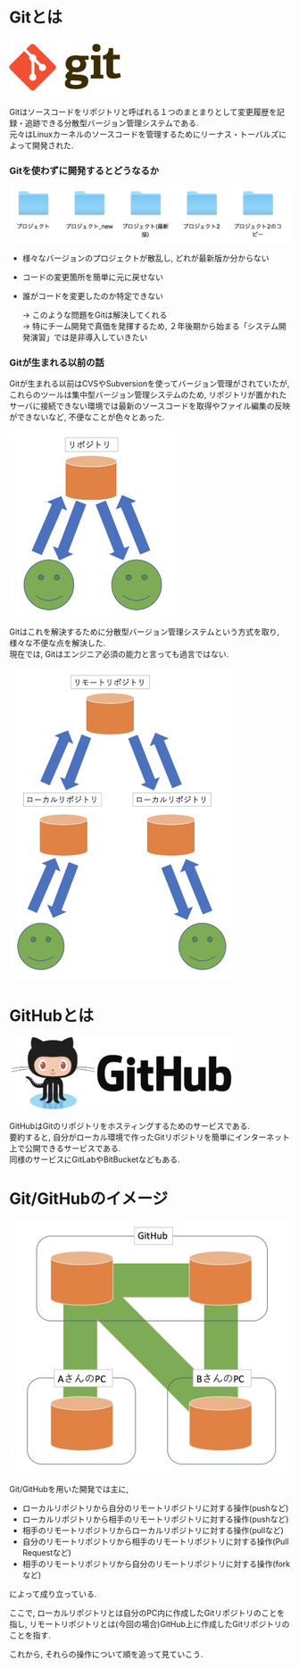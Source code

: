 # Gitとは

<img src="/img/001_what_is_git_github/001.png" width="200">

Gitはソースコードをリポジトリと呼ばれる１つのまとまりとして変更履歴を記録・追跡できる分散型バージョン管理システムである.  
元々はLinuxカーネルのソースコードを管理するためにリーナス・トーバルズによって開発された.

### Gitを使わずに開発するとどうなるか

<img src="/img/001_what_is_git_github/002.png" width="600">

- 様々なバージョンのプロジェクトが散乱し, どれが最新版か分からない
- コードの変更箇所を簡単に元に戻せない
- 誰がコードを変更したのか特定できない

  -> このような問題をGitは解決してくれる  
  -> 特にチーム開発で真価を発揮するため, ２年後期から始まる「システム開発演習」では是非導入していきたい

### Gitが生まれる以前の話
Gitが生まれる以前はCVSやSubversionを使ってバージョン管理がされていたが, これらのツールは集中型バージョン管理システムのため, リポジトリが置かれたサーバに接続できない環境では最新のソースコードを取得やファイル編集の反映ができないなど, 不便なことが色々とあった.

<img src="/img/001_what_is_git_github/003.png" width="300">

Gitはこれを解決するために分散型バージョン管理システムという方式を取り, 様々な不便な点を解決した.  
現在では, Gitはエンジニア必須の能力と言っても過言ではない.

<img src="/img/001_what_is_git_github/004.png" width="400">

# GitHubとは

<img src="/img/001_what_is_git_github/005.png" width="400">

GitHubはGitのリポジトリをホスティングするためのサービスである.  
要約すると, 自分がローカル環境で作ったGitリポジトリを簡単にインターネット上で公開できるサービスである.  
同様のサービスにGitLabやBitBucketなどもある.

# Git/GitHubのイメージ

<img src="/img/001_what_is_git_github/006.png" width="500">

Git/GitHubを用いた開発では主に,

- ローカルリポジトリから自分のリモートリポジトリに対する操作(pushなど)
- ローカルリポジトリから相手のリモートリポジトリに対する操作(pushなど)
- 相手のリモートリポジトリからローカルリポジトリに対する操作(pullなど)
- 自分のリモートリポジトリから相手のリモートリポジトリに対する操作(Pull Requestなど)
- 相手のリモートリポジトリから自分のリモートリポジトリに対する操作(forkなど)

によって成り立っている.

ここで, ローカルリポジトリとは自分のPC内に作成したGitリポジトリのことを指し, リモートリポジトリとは(今回の場合)GitHub上に作成したGitリポジトリのことを指す.

これから, それらの操作について順を追って見ていこう.
